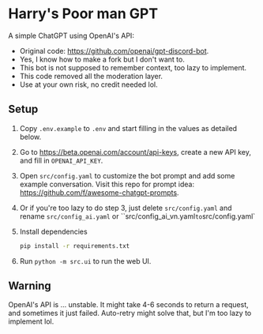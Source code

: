 # Harry's Poor man GPT

A simple ChatGPT using OpenAI's API:

- Original code: <https://github.com/openai/gpt-discord-bot>.
- Yes, I know how to make a fork but I don't want to.
- This bot is not supposed to remember context, too lazy to implement.
- This code removed all the moderation layer.
- Use at your own risk, no credit needed lol.

## Setup

1. Copy `.env.example` to `.env` and start filling in the values as detailed below.
2. Go to <https://beta.openai.com/account/api-keys>, create a new API key, and fill in `OPENAI_API_KEY`.
3. Open `src/config.yaml` to customize the bot prompt and add some example conversation. Visit this repo for prompt idea: <https://github.com/f/awesome-chatgpt-prompts>.
4. Or if you're too lazy to do step 3, just delete `src/config.yaml` and rename `src/config_ai.yaml` or ``src/config_ai_vn.yaml` to `src/config.yaml`
5. Install dependencies

    ```bash
    pip install -r requirements.txt
    ```

5. Run `python -m src.ui` to run the web UI.

## Warning

OpenAI's API is ... unstable. It might take 4-6 seconds to return a request, and sometimes it just failed.
Auto-retry might solve that, but I'm too lazy to implement lol.
